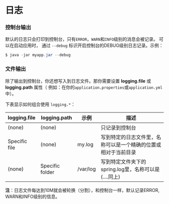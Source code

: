 日志
================
### 控制台输出
默认的日志只会打印到控制台，只有`ERROR`，`WARN`和`INFO`级别的消息会被记录。 可以在启动应用时，
通过 `--debug` 标识开启控制台的DEBUG级别日志记录。示例：
```powershell
$ java -jar myapp.jar --debug
```

### 文件输出
除了输出到控制台，你还想写入到日志文件。那你需要设置 **logging.file** 或 **logging.path** 属性（ 例如：在你的`application.properties`或`application.yml`中）。

下表显示如何组合使用 `logging.*`：

logging.file|logging.path|示例|描述
------------|------------|----|------
(none)|(none)||只记录到控制台
Specific file|(none)|my.log|写到特定的日志文件里，名称可以是一个精确的位置或相对于当前目录
(none)|Specific folder|/var/log|写到特定文件夹下的spring.log里，名称可以是(....同上)

**注**：日志文件每达到10M就会被轮换（分割），和控制台一样，默认记录ERROR, WARN和INFO级别的信息。
